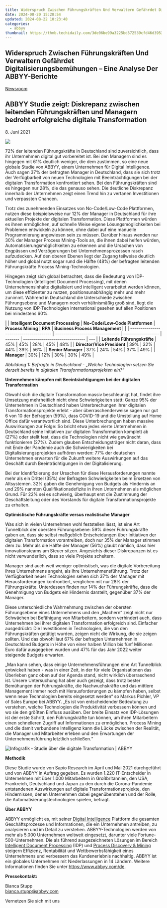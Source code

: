 ```yaml
---
title: Widerspruch Zwischen Führungskräften Und Verwaltern Gefährdet Digitalisierungsbemühungen – Eine Analyse Der ABBYY-Berichte
date: 2024-08-20 15:28:54
updated: 2024-08-22 10:23:40
categories:
  - abbyy
thumbnail: https://thmb.techidaily.com/3de06be99a3225bd572539cfd46d39535123115f6244e3ee7a3676c38fda1900.jpg
---
```


## Widerspruch Zwischen Führungskräften Und Verwaltern Gefährdet Digitalisierungsbemühungen – Eine Analyse Der ABBYY-Berichte

[Newsroom](https://tools.techidaily.com/abbyy/products/)

## ABBYY Studie zeigt: Diskrepanz zwischen leitenden Führungskräften und Managern bedroht erfolgreiche digitale Transformation

8\. Juni 2021

![](https://content.abbyy.com/-/media/project/abbyy/abbyy/branchtemplates/shutterstock_1272462163_1296-x-729.jpg?h=729&iar=0&w=1296)

72% der leitenden Führungskräfte in Deutschland sind zuversichtlich, dass ihr Unternehmen digital gut vorbereitet ist. Bei den Managern sind es hingegen mit 61% deutlich weniger, die dem zustimmen, so eine neue globale Studie von ABBYY, einem Unternehmen für Digital Intelligence. Auch sagen 37% der befragten Manager in Deutschland, dass sie sich trotz der Verfügbarkeit von neuen Technologien mit Beeinträchtigungen bei der digitalen Transformation konfrontiert sehen. Bei den Führungskräften sind es hingegen nur 28%, die das genauso sehen. Die deutliche Diskrepanz innerhalb der Unternehmen zeigt einen Trend hin zu vertanen Investitionen und verpassten Chancen.

Trotz des zunehmenden Einsatzes von No-Code/Low-Code Plattformen, nutzen diese beispielsweise nur 12% der Manager in Deutschland für ihre aktuellen Projekte der digitalen Transformation. Diese Plattformen würden es ihnen ermöglichen, auf schnelle Weise eigene Lösungsmöglichkeiten bei Problemen entwickeln zu können, ohne dabei auf eine manuelle Programmierung angewiesen sein zu müssen. Darüber hinaus wenden nur 30% der Manager Process Mining-Tools an, die ihnen dabei helfen würden, Automatisierungsmöglichkeiten zu erkennen und die Ursachen von Engpässen und Verzögerungen bei Unternehmensprozessen rasch aufzudecken. Auf den oberen Ebenen liegt der Zugang teilweise deutlich höher und global nutzt sogar rund die Hälfte (48%) der befragten leitenden Führungskräfte Process Mining-Technologien.

Hingegen zeigt sich global betrachtet, dass die Bedeutung von IDP-Technologien (Intelligent Document Processing), mit denen Unternehmensinhalte digitalisiert und intelligent verarbeitet werden können, um diese effizienter zu nutzen, positionsunabhängig mehr und mehr zunimmt. Während in Deutschland die Unterschiede zwischen Führungsebene und Managern noch verhältnismäßig groß sind, liegt die Nutzung von IDP-Technologien international gesehen auf allen Positionen bei mindestens 60%.

| |  **Intelligent Document Processing** | **No-Code/Low-Code Plattformen** | **Process Mining** | **RPA** | **Business Process Management** |     |
| -------------------------------------- | -------------------------------- | ------------------ | ------- | ------------------------------- | --- |
| **Leitende Führungskräfte**            | 45%                              | 45%                | 28%     | 45%                             | 48% |
| **Director/Vice President**            | 39%                              | 32%                | 44%     | 39%                             | 56% |
| **Senior Manager**                     | 37%                              | 24%                | 54%     | 37%                             | 49% |
| **Manager**                            | 30%                              | 12%                | 30%     | 30%                             | 49% |

_Abbildung 1: Befragte in Deutschland - „Welche Technologien setzen Sie derzeit bereits in digitalen Transformationsprojekten ein?“_

**Unternehmen kämpfen mit Beeinträchtigungen bei der digitalen Transformation**

Obwohl sich die digitale Transformation massiv beschleunigt hat, findet ihre Umsetzung mehrheitlich nicht ohne Schwierigkeiten statt: Ganze 95% der Unternehmen in Deutschland haben Unterbrechungen ihrer digitalen Transformationsprojekte erlebt - aber überraschenderweise sagen nur gut 6 von 10 der Befragten (59%), dass COVID-19 und die Umstellung auf Home Office dafür verantwortlich sind. Diese Unterbrechungen haben massive Auswirkungen zur Folge: So bricht etwa jedes vierte Unternehmen in Deutschland seine Initiativen zur digitalen Transformation komplett ab (27%) oder stellt fest, dass die Technologien nicht wie gewünscht funktionieren (27%). Zudem glauben Entscheidungsträger nicht daran, dass mit Ende der Pandemie auch die Schwierigkeiten bei Digitalisierungsprojekten aufhören werden: 77% der deutschen Unternehmen erwarten für die Zukunft weitere Auswirkungen auf das Geschäft durch Beeinträchtigungen in der Digitalisierung.

Bei der Identifizierung der Ursachen für diese Herausforderungen nannte mehr als ein Drittel (35%) der Befragten Schwierigkeiten beim Ersetzen von Altsystemen. 32% gaben die Genehmigung von Budgets als Hindernis an und 29% nannten Qualifikationsdefizite in ihren Unternehmen als möglichen Grund. Für 22% sei es schwierig, überhaupt erst die Zustimmung der Geschäftsleitung oder des Vorstands für digitale Transformationsprojekte zu erhalten.

**Optimistische Führungskräfte versus realistische Manager**

Was sich in vielen Unternehmen wohl feststellen lässt, ist eine Art Tunnelblick der obersten Führungsebene: 59% dieser Führungskräfte gaben an, dass sie selbst maßgeblich Entscheidungen über Initiativen der digitalen Transformation vorantreiben, doch nur 35% der Manager stimmen dem zu. Mehr als die Hälfte der Manager (56%) glaubt nämlich, dass hier Innovationsteams am Steuer sitzen. Angesichts dieser Diskrepanzen ist es nicht verwunderlich, dass so viele Projekte scheitern.

Manager sind auch weit weniger optimistisch, was die digitale Vorbereitung ihres Unternehmens angeht, als ihre Unternehmensführung. Trotz der Verfügbarkeit neuer Technologien sehen sich 37% der Manager mit Herausforderungen konfrontiert, verglichen mit nur 28% der Führungskräfte. Unterdessen finden nur 14% der Führungskräfte, dass die Genehmigung von Budgets ein Hindernis darstellt, gegenüber 37% der Manager.

Diese unterschiedliche Wahrnehmung zwischen der obersten Führungsebene eines Unternehmens und den „Machern“ zeigt nicht nur Schwächen bei Befähigung von Mitarbeitern, sondern verhindert auch, dass Unternehmen bei ihrer digitalen Transformation erfolgreich sind. Einfacher ausgedrückt: Die Investitionen in Technologien, die von den Führungskräften getätigt wurden, zeigen nicht die Wirkung, die sie zeigen sollten. Und das obwohl laut 67% der befragten Unternehmen in Deutschland Budgets in Höhe von einer halben Million bis fünf Millionen Euro dafür ausgegeben wurden und 47% für das Jahr 2022 weiter steigende Budgets erwarten.

„Man kann sehen, dass einige Unternehmensführungen eine Art Tunnelblick entwickelt haben - was in einer Zeit, in der für viele Organisationen das Überleben ganz oben auf der Agenda stand, nicht wirklich überraschend ist. Unsere Untersuchung hat aber auch gezeigt, dass trotz bester Bemühungen der Führungskräfte, die Nachwuchskräfte und das mittlere Management immer noch mit Herausforderungen zu kämpfen haben, selbst wenn neue Technologien bereits eingesetzt werden“ so Markus Pichler, VP of Sales Europe bei ABBYY. „Es ist von entscheidender Bedeutung zu verstehen, welche Technologien die Produktivität verbessern können und wo sie den größten Einfluss ausüben. Der breite Einsatz von IDP-Lösungen ist der erste Schritt, den Führungskräfte tun können, um ihren Mitarbeitern einen schnelleren Zugriff auf Informationen zu ermöglichen. Process Mining und die damit verbundene Intelligenz kann die Lücke zwischen der Realität, die Manager und Mitarbeiter erleben und den Erwartungen der Unternehmensführung letztlich schließen.“

![Infografik - Studie über die digitale Transformation | ABBYY](https://static1.abbyy.com/abbyycommedia/33195/infographics-outlook-on-digital-transformation-de.jpg)

**Methodik**

Diese Studie wurde von Sapio Research im April und Mai 2021 durchgeführt und von ABBYY in Auftrag gegeben. Es wurden 1.220 IT-Entscheider in Unternehmen mit über 1.000 Mitarbeitern in Großbritannien, den USA, Frankreich, Deutschland und Japan zu den durch die Corona-Pandemie entstandenen Auswirkungen auf digitale Transformationsprojekte, den Hindernissen, denen Unternehmen dabei gegenüberstehen und der Rolle, die Automatisierungstechnologien spielen, befragt.

**Über ABBYY**

ABBYY ermöglicht es, mit seiner [Digital Intelligence](https://tools.techidaily.com/abbyy/products/) Plattform die gesamten Geschäftsprozesse und Informationen, die ein Unternehmen antreiben, zu analysieren und im Detail zu verstehen. ABBYY-Technologien werden von mehr als 5.000 Unternehmen weltweit eingesetzt, darunter viele Fortune-500-Unternehmen. Die als führend ausgezeichneten Lösungen im Bereich [Intelligent Document Processing](https://tools.techidaily.com/abbyy/products/) (IDP) und [Process Discovery & Mining](https://tools.techidaily.com/abbyy/products/) steigern Effizienz, Rentabilität und Wettbewerbsfähigkeit eines Unternehmens und verbessern das Kundenerlebnis nachhaltig. ABBYY ist ein globales Unternehmen mit Niederlassungen in 14 Ländern. Weitere Informationen finden Sie unter <https://www.abbyy.com/de>.

**Pressekontakt:**

Bianca Stupp  
[bianca.stupp@abbyy.com](https://tools.techidaily.com/abbyy/products/)

Vernetzen Sie sich mit uns

<ins class="adsbygoogle"
     style="display:block"
     data-ad-format="autorelaxed"
     data-ad-client="ca-pub-7571918770474297"
     data-ad-slot="1223367746"></ins>



<ins class="adsbygoogle"
     style="display:block"
     data-ad-client="ca-pub-7571918770474297"
     data-ad-slot="8358498916"
     data-ad-format="auto"
     data-full-width-responsive="true"></ins>
